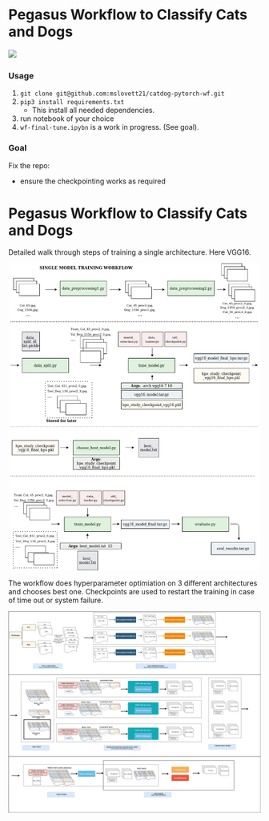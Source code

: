 # Pegasus Workflow to Classify Cats and Dogs

<img src="img/catdog-wf-bestmodel.dot"  height="400"/>

### Usage
1. `git clone git@github.com:mslovett21/catdog-pytorch-wf.git`
2. `pip3 install requirements.txt`
    - This install all needed dependencies.
3. run notebook of your choice
4. `wf-final-tune.ipybn` is a work in progress. (See goal).

### Goal 

Fix the repo:
 - ensure the checkpointing works as required


# Pegasus Workflow to Classify Cats and Dogs
Detailed walk through steps of training a single architecture. Here VGG16.


![](img/catdog_single.png)


The workflow does hyperparameter optimiation on 3 different architectures and chooses best one.
Checkpoints are used to restart the training in case of time out or system failure.


![](img/cats_and_dogs.png)